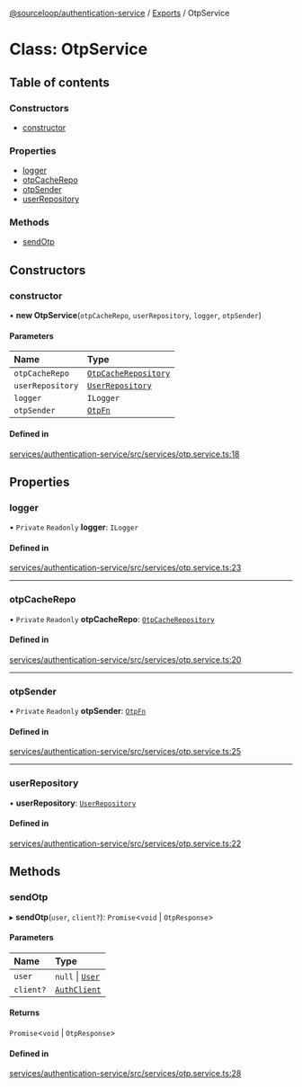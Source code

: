 [@sourceloop/authentication-service](../README.md) / [Exports](../modules.md) / OtpService

# Class: OtpService

## Table of contents

### Constructors

- [constructor](OtpService.md#constructor)

### Properties

- [logger](OtpService.md#logger)
- [otpCacheRepo](OtpService.md#otpcacherepo)
- [otpSender](OtpService.md#otpsender)
- [userRepository](OtpService.md#userrepository)

### Methods

- [sendOtp](OtpService.md#sendotp)

## Constructors

### constructor

• **new OtpService**(`otpCacheRepo`, `userRepository`, `logger`, `otpSender`)

#### Parameters

| Name | Type |
| :------ | :------ |
| `otpCacheRepo` | [`OtpCacheRepository`](OtpCacheRepository.md) |
| `userRepository` | [`UserRepository`](UserRepository.md) |
| `logger` | `ILogger` |
| `otpSender` | [`OtpFn`](../modules.md#otpfn) |

#### Defined in

[services/authentication-service/src/services/otp.service.ts:18](https://github.com/sourcefuse/loopback4-microservice-catalog/blob/53060ad88/services/authentication-service/src/services/otp.service.ts#L18)

## Properties

### logger

• `Private` `Readonly` **logger**: `ILogger`

#### Defined in

[services/authentication-service/src/services/otp.service.ts:23](https://github.com/sourcefuse/loopback4-microservice-catalog/blob/53060ad88/services/authentication-service/src/services/otp.service.ts#L23)

___

### otpCacheRepo

• `Private` `Readonly` **otpCacheRepo**: [`OtpCacheRepository`](OtpCacheRepository.md)

#### Defined in

[services/authentication-service/src/services/otp.service.ts:20](https://github.com/sourcefuse/loopback4-microservice-catalog/blob/53060ad88/services/authentication-service/src/services/otp.service.ts#L20)

___

### otpSender

• `Private` `Readonly` **otpSender**: [`OtpFn`](../modules.md#otpfn)

#### Defined in

[services/authentication-service/src/services/otp.service.ts:25](https://github.com/sourcefuse/loopback4-microservice-catalog/blob/53060ad88/services/authentication-service/src/services/otp.service.ts#L25)

___

### userRepository

• **userRepository**: [`UserRepository`](UserRepository.md)

#### Defined in

[services/authentication-service/src/services/otp.service.ts:22](https://github.com/sourcefuse/loopback4-microservice-catalog/blob/53060ad88/services/authentication-service/src/services/otp.service.ts#L22)

## Methods

### sendOtp

▸ **sendOtp**(`user`, `client?`): `Promise`<`void` \| `OtpResponse`\>

#### Parameters

| Name | Type |
| :------ | :------ |
| `user` | ``null`` \| [`User`](User.md) |
| `client?` | [`AuthClient`](AuthClient.md) |

#### Returns

`Promise`<`void` \| `OtpResponse`\>

#### Defined in

[services/authentication-service/src/services/otp.service.ts:28](https://github.com/sourcefuse/loopback4-microservice-catalog/blob/53060ad88/services/authentication-service/src/services/otp.service.ts#L28)
